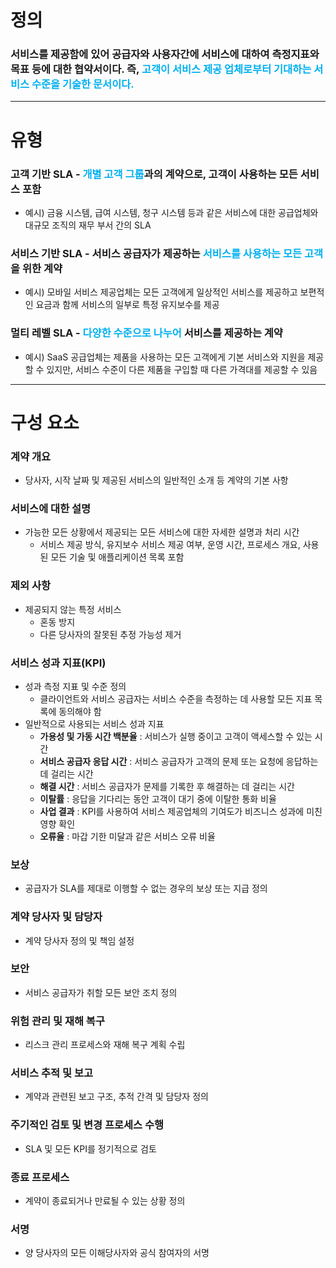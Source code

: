 # 정의
### 서비스를 제공함에 있어 공급자와 사용자간에 서비스에 대하여 측정지표와 목표 등에 대한 협약서이다. 즉, <font color="#00b0f0">고객이 서비스 제공 업체로부터 기대하는 서비스 수준을 기술한 문서이다.</font>

---

# 유형
### 고객 기반 SLA - <font color="#00b0f0">개별 고객 그룹</font>과의 계약으로, 고객이 사용하는 모든 서비스 포함
- 예시) 금융 시스템, 급여 시스템, 청구 시스템 등과 같은 서비스에 대한 공급업체와 대규모 조직의 재무 부서 간의 SLA
### 서비스 기반 SLA - 서비스 공급자가 제공하는 <font color="#00b0f0">서비스를 사용하는 모든 고객</font>을 위한 계약
- 예시) 모바일 서비스 제공업체는 모든 고객에게 일상적인 서비스를 제공하고 보편적인 요금과 함께 서비스의 일부로 특정 유지보수를 제공
### 멀티 레벨 SLA - <font color="#00b0f0">다양한 수준으로 나누어</font> 서비스를 제공하는 계약
- 예시) SaaS 공급업체는 제품을 사용하는 모든 고객에게 기본 서비스와 지원을 제공할 수 있지만, 서비스 수준이 다른 제품을 구입할 때 다른 가격대를 제공할 수 있음

---

# 구성 요소
### 계약 개요
- 당사자, 시작 날짜 및 제공된 서비스의 일반적인 소개 등 계약의 기본 사항
### 서비스에 대한 설명
- 가능한 모든 상황에서 제공되는 모든 서비스에 대한 자세한 설명과 처리 시간
	- 서비스 제공 방식, 유지보수 서비스 제공 여부, 운영 시간, 프로세스 개요, 사용된 모든 기술 및 애플리케이션 목록 포함
### 제외 사항
- 제공되지 않는 특정 서비스
	- 혼동 방지
	- 다른 당사자의 잘못된 추정 가능성 제거
### 서비스 성과 지표(KPI)
- 성과 측정 지표 및 수준 정의
	- 클라이언트와 서비스 공급자는 서비스 수준을 측정하는 데 사용할 모든 지표 목록에 동의해야 함
- 일반적으로 사용되는 서비스 성과 지표
	- **가용성 및 가동 시간 백분율** : 서비스가 실행 중이고 고객이 액세스할 수 있는 시간
	- **서비스 공급자 응답 시간** : 서비스 공급자가 고객의 문제 또는 요청에 응답하는데 걸리는 시간
	- **해결 시간** : 서비스 공급자가 문제를 기록한 후 해결하는 데 걸리는 시간
	- **이탈률** : 응답을 기다리는 동안 고객이 대기 중에 이탈한 통화 비율
	- **사업 결과** : KPI를 사용하여 서비스 제공업체의 기여도가 비즈니스 성과에 미친 영향 확인
	- **오류율** : 마갑 기한 미달과 같은 서비스 오류 비율
### 보상
- 공급자가 SLA를 제대로 이행할 수 없는 경우의 보상 또는 지급 정의
### 계약 당사자 및 담당자
- 계약 당사자 정의 및 책임 설정
### 보안
- 서비스 공급자가 취할 모든 보안 조치 정의
### 위험 관리 및 재해 복구
- 리스크 관리 프로세스와 재해 복구 계획 수립
### 서비스 추적 및 보고
- 계약과 관련된 보고 구조, 추적 간격 및 담당자 정의
### 주기적인 검토 및 변경 프로세스 수행
- SLA 및 모든 KPI를 정기적으로 검토
### 종료 프로세스
- 계약이 종료되거나 만료될 수 있는 상황 정의
### 서명
- 양 당사자의 모든 이해당사자와 공식 참여자의 서명












